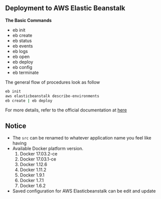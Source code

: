 ## Deployment to AWS Elastic Beanstalk
**The Basic Commands**<br>
- eb init
- eb create
- eb status
- eb events
- eb logs
- eb open
- eb deploy
- eb config
- eb terminate

The general flow of procedures look as follow
```zsh
eb init
aws elasticbeanstalk describe-environments
eb create | eb deploy
```

For more details, refer to the official documentation at [here](http://docs.aws.amazon.com/elasticbeanstalk/latest/dg/eb-cli3.html)

## Notice
- The `src` can be renamed to whatever application name you feel like having
- Available Docker platform version.
    1) Docker 17.03.2-ce
    2) Docker 17.03.1-ce
    3) Docker 1.12.6
    4) Docker 1.11.2
    5) Docker 1.9.1
    6) Docker 1.7.1
    7) Docker 1.6.2
- Saved configuration for AWS Elasticbeanstalk can be edit and update